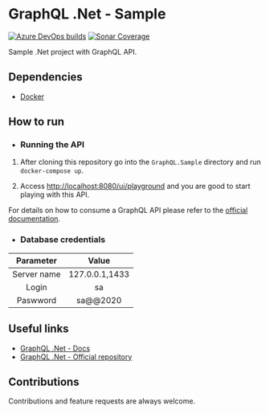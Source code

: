 # GraphQL .Net - Sample

[![Azure DevOps builds](https://img.shields.io/azure-devops/build/raschmitt/7618d927-8467-43e2-b5e9-1aeddc1fbfdc/31?label=Build%20%26%20Test&style=flat-square)](https://dev.azure.com/raschmitt/raschmitt/_build?definitionId=31)
[![Sonar Coverage](https://img.shields.io/sonar/coverage/raschmitt_graphql-dot-net-sample?label=Code%20Coverage&server=https%3A%2F%2Fsonarcloud.io&style=flat-square)](https://sonarcloud.io/dashboard?id=raschmitt_graphql-dot-net-sample)

Sample .Net project with GraphQL API.

## Dependencies 

- [Docker](https://docs.docker.com/get-docker/)

## How to run

- ### Running the API 

1. After cloning this repository go into the `GraphQL.Sample` directory and run `docker-compose up`.

2. Access [http://localhost:8080/ui/playground](http://localhost:8080/ui/playground) and you are good to start playing with this API.

For details on how to consume a GraphQL API please refer to the [official documentation](https://graphql.org/learn/queries/).

- ### Database credentials

| Parameter | Value |
| :---: | :---: |
| Server name | 127.0.0.1,1433 |
| Login | sa |
| Paswword | sa@@2020 |

## Useful links

- [GraphQL .Net - Docs](https://graphql-dotnet.github.io/docs/getting-started/introduction)
- [GraphQL .Net - Official repository](https://github.com/graphql-dotnet/graphql-dotnet)
 
## Contributions

  Contributions and feature requests are always welcome.
